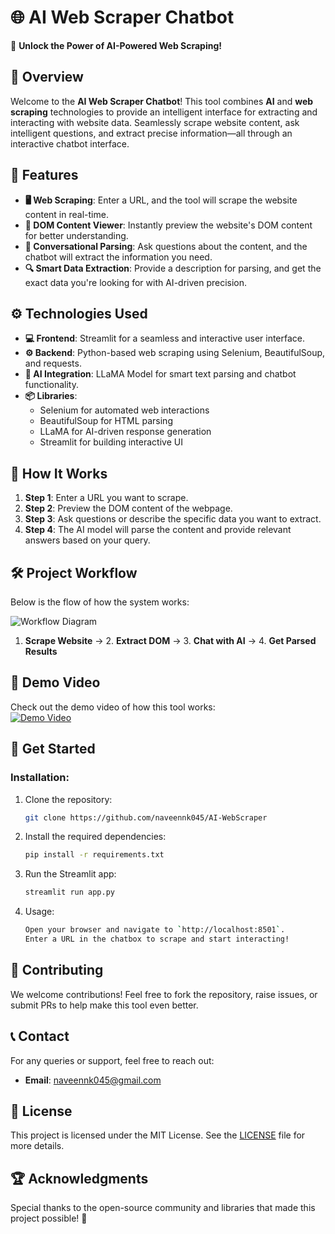 # 🌐 **AI Web Scraper Chatbot**

🚀 **Unlock the Power of AI-Powered Web Scraping!**

## 📖 **Overview**

Welcome to the **AI Web Scraper Chatbot**! This tool combines **AI** and **web scraping** technologies to provide an intelligent interface for extracting and interacting with website data. Seamlessly scrape website content, ask intelligent questions, and extract precise information—all through an interactive chatbot interface.

## 🎯 **Features**

- **🖥️ Web Scraping**: Enter a URL, and the tool will scrape the website content in real-time.
- **📄 DOM Content Viewer**: Instantly preview the website's DOM content for better understanding.
- **💬 Conversational Parsing**: Ask questions about the content, and the chatbot will extract the information you need.
- **🔍 Smart Data Extraction**: Provide a description for parsing, and get the exact data you're looking for with AI-driven precision.

## ⚙️ **Technologies Used**

- **💻 Frontend**: Streamlit for a seamless and interactive user interface.
- **⚙️ Backend**: Python-based web scraping using Selenium, BeautifulSoup, and requests.
- **🧠 AI Integration**: LLaMA Model for smart text parsing and chatbot functionality.
- **📦 Libraries**: 
  - Selenium for automated web interactions
  - BeautifulSoup for HTML parsing
  - LLaMA for AI-driven response generation
  - Streamlit for building interactive UI

## 🔧 **How It Works**

1. **Step 1**: Enter a URL you want to scrape.
2. **Step 2**: Preview the DOM content of the webpage.
3. **Step 3**: Ask questions or describe the specific data you want to extract.
4. **Step 4**: The AI model will parse the content and provide relevant answers based on your query.

## 🛠️ **Project Workflow**

Below is the flow of how the system works:

![Workflow Diagram](path/to/workflow_image.png)  
<!-- Replace with the actual path of the workflow image -->

1. **Scrape Website** → 2. **Extract DOM** → 3. **Chat with AI** → 4. **Get Parsed Results**

## 🎥 **Demo Video**

Check out the demo video of how this tool works:  
[![Demo Video](path/to/video_thumbnail.png)](https://link-to-your-demo-video.com)  
<!-- Replace with a video thumbnail and link -->

## 🚀 **Get Started**

### **Installation**:
1. Clone the repository:
    ```bash
    git clone https://github.com/naveennk045/AI-WebScraper
    ```

2. Install the required dependencies:
    ```bash
    pip install -r requirements.txt
    ```

3. Run the Streamlit app:
    ```bash
    streamlit run app.py
    ```
4. Usage:
    ````bash
    Open your browser and navigate to `http://localhost:8501`.  
    Enter a URL in the chatbox to scrape and start interacting!
    ````
 
## 🤝 **Contributing**

We welcome contributions! Feel free to fork the repository, raise issues, or submit PRs to help make this tool even better.

## 📞 **Contact**

For any queries or support, feel free to reach out:

- **Email**: naveennk045@gmail.com

## 📜 **License**

This project is licensed under the MIT License. See the [LICENSE](LICENSE) file for more details.

## 🏆 **Acknowledgments**

Special thanks to the open-source community and libraries that made this project possible! 🙏
